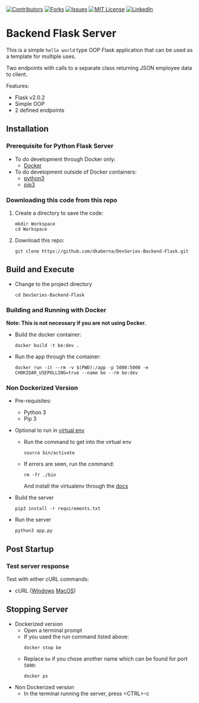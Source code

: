 
<!-- PROJECT SHIELDS -->
<!--
*** I'm using markdown "reference style" links for readability.
*** Reference links are enclosed in brackets [ ] instead of parentheses ( ).
*** See the bottom of this document for the declaration of the reference variables
*** for contributors-url, forks-url, etc. This is an optional, concise syntax you may use.
*** https://www.markdownguide.org/basic-syntax/#reference-style-links
-->
[![Contributors][contributors-shield]][contributors-url]
[![Forks][forks-shield]][forks-url]
[![Issues][issues-shield]][issues-url]
[![MIT License][license-shield]][license-url]
[![LinkedIn][linkedin-shield]][linkedin-url]



# Backend Flask Server

This is a simple `hello world` type OOP Flask application that can be used as a template for multiple uses.

Two endpoints with calls to a separate class returning JSON employee data to client.

Features:
* Flask v2.0.2
* Simple OOP
* 2 defined endpoints

## Installation

### Prerequisite for Python Flask Server
* To do development through Docker only:
  * [Docker](https://docs.docker.com/get-docker/)
* To do development outside of Docker containers:
  * [python3](https://www.python.org/downloads/)
  * [pip3](https://www.activestate.com/resources/quick-reads/how-to-install-and-use-pip3/)

### Downloading this code from this repo
1. Create a directory to save the code:
   ```
   mkdir Workspace
   cd Workspace
   ```
2. Download this repo:
   ```
   git clone https://github.com/dkaberna/DevSeries-Backend-Flask.git
   ```

## Build and Execute
* Change to the project directory
  ```
  cd DevSeries-Backend-Flask
  ```

### Building and Running with Docker
**Note: This is not necessary if you are not using Docker.**

* Build the docker container:
  ```
  docker build -t be:dev .
  ```

* Run the app through the container:
  ```
  docker run -it --rm -v $(PWD):/app -p 5000:5000 -e CHOKIDAR_USEPOLLING=true --name be --rm be:dev
  ```

### Non Dockerized Version
* Pre-requisites: 
  * Python 3
  * Pip 3

* Optional to run in [virtual env](https://docs.python-guide.org/dev/virtualenvs/)
  * Run the command to get into the virtual env
    ```
    source bin/activate
    ```
  * If errors are seen, run the command:
    ```
    rm -fr ./bin
    ```
    And install the virtualenv through the [docs](https://docs.python-guide.org/dev/virtualenvs/) 
  
* Build the server
  ```
  pip3 install -r requirements.txt
  ```
* Run the server
  ```
  python3 app.py
  ```
## Post Startup

### Test server response
Test with either cURL commands:

* cURL ([Windows](https://stackoverflow.com/questions/9507353/how-do-i-install-and-use-curl-on-windows)  [MacOS](https://idratherbewriting.com/learnapidoc/docapis_install_curl.html#:~:text=at%20paligo.net.-,Install%20curl%20on%20Mac,curl%20is%20probably%20already%20installed.))


## Stopping Server
* Dockerized version
  * Open a terminal prompt
  * If you used the run command listed above:
    ```
    docker stop be
    ```
  * Replace `be` if you chose another name which can be found for port `5000`:
    ```
    docker ps
    ```
* Non Dockerized version
  * In the terminal running the server, press \<CTRL\>-c

<!-- MARKDOWN LINKS & IMAGES -->
<!-- https://www.markdownguide.org/basic-syntax/#reference-style-links -->
[contributors-shield]: https://img.shields.io/github/issues/dkaberna/DevSeries-Backend-Flask?style=for-the-badge
[contributors-url]: https://github.com/dkaberna/DevSeries-Backend-Flask/graphs/contributors
[forks-shield]: https://img.shields.io/github/forks/dkaberna/DevSeries-Backend-Flask?style=for-the-badge
[forks-url]: https://github.com/dkaberna/DevSeries-Backend-Flask/network/members
[issues-shield]: https://img.shields.io/github/issues/dkaberna/DevSeries-Backend-Flask?style=for-the-badge
[issues-url]: https://github.com/dkaberna/DevSeries-Backend-Flask/issues
[license-shield]: https://img.shields.io/github/license/dkaberna/DevSeries-Backend-Flask?style=for-the-badge
[license-url]: https://github.com/dkaberna/DevSeries-Backend-Flask/blob/master/LICENSE
[linkedin-shield]: https://img.shields.io/badge/-LinkedIn-black.svg?style=for-the-badge&logo=linkedin&colorB=555
[linkedin-url]: https://www.linkedin.com/in/devon-kaberna-cfa-0a13962/
[product-screenshot]: images/screenshot.png